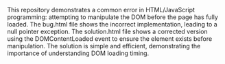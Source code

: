 This repository demonstrates a common error in HTML/JavaScript programming: attempting to manipulate the DOM before the page has fully loaded. The bug.html file shows the incorrect implementation, leading to a null pointer exception. The solution.html file shows a corrected version using the DOMContentLoaded event to ensure the element exists before manipulation.  The solution is simple and efficient, demonstrating the importance of understanding DOM loading timing.